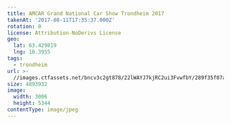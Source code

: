 ```yaml
---
title: AMCAR Grand National Car Show Trondheim 2017
takenAt: '2017-08-11T17:35:37.000Z'
rotation: 0
license: Attribution-NoDerivs License
geo:
  lat: 63.429819
  lng: 10.3955
tags:
  - trondheim
url: >-
  //images.ctfassets.net/bncv3c2gt878/22lWAYJ7kjRC2ui3FvwfbY/289f35f07a1a305f634a56001fc5de32/amcar-grand-national-car-show-trondheim-2017_35699650983_o
size: 4893932
image:
  width: 3006
  height: 5344
contentType: image/jpeg
---
```


